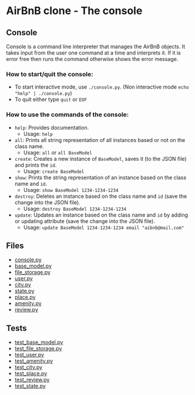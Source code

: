 # AirBnB clone - The console
## Console
Console is a command line interpreter that manages the AirBnB objects. It takes input from the user one command at a time and interprets it. If it is error free then runs the command otherwise shows the error message.
### How to start/quit the console:
* To start interactive mode, use `./console.py`. (Non interactive mode `echo "help" | ./console.py`)
* To quit either type `quit` or `EOF`
### How to use the commands of the console:
* `help`: Provides documentation.
  *  Usage: `help`
* `all`: Prints all string representation of all instances based or not on the class name.
  * Usage: `all` or `all BaseModel`
* `create`: Creates a new instance of `BaseModel`, saves it (to the JSON file) and prints the `id`.
  * Usage: `create BaseModel`
* `show`: Prints the string representation of an instance based on the class name and `id`.
  * Usage: `show BaseModel 1234-1234-1234`
* `destroy`: Deletes an instance based on the class name and `id` (save the change into the JSON file).
  * Usage: `destroy BaseModel 1234-1234-1234`
* `update`: Updates an instance based on the class name and `id` by adding or updating attribute (save the change into the JSON file).
  * Usage: `update BaseModel 1234-1234-1234 email "aibnb@mail.com"`
## Files
* [console.py](https://github.com/tizihoxha/holbertonschool-AirBnB_clone/blob/main/console.py)
* [base_model.py](https://github.com/tizihoxha/holbertonschool-AirBnB_clone/blob/main/models/base_model.py)
* [file_storage.py](https://github.com/tizihoxha/holbertonschool-AirBnB_clone/blob/main/models/engine/file_storage.py)
* [user.py](https://github.com/tizihoxha/holbertonschool-AirBnB_clone/blob/main/models/user.py)
* [city.py](https://github.com/tizihoxha/holbertonschool-AirBnB_clone/blob/main/models/city.py)
* [state.py](https://github.com/tizihoxha/holbertonschool-AirBnB_clone/blob/main/models/state.py)
* [place.py](https://github.com/tizihoxha/holbertonschool-AirBnB_clone/blob/main/models/place.py)
* [amenity.py](https://github.com/tizihoxha/holbertonschool-AirBnB_clone/blob/main/models/amenity.py)
* [review.py](https://github.com/tizihoxha/holbertonschool-AirBnB_clone/blob/main/models/review.py)

## Tests
* [test_base_model.py](https://github.com/tizihoxha/holbertonschool-AirBnB_clone/blob/main/tests/test_models/test_base_model.py)
* [test_file_storage.py](https://github.com/tizihoxha/holbertonschool-AirBnB_clone/blob/main/tests/test_models/test_engine/test_file_storage.py)
* [test_user.py](https://github.com/tizihoxha/holbertonschool-AirBnB_clone/blob/main/tests/test_models/test_user.py)
* [test_amenity.py](https://github.com/tizihoxha/holbertonschool-AirBnB_clone/blob/main/tests/test_models/test_amenity.py)
* [test_city.py](https://github.com/tizihoxha/holbertonschool-AirBnB_clone/blob/main/tests/test_models/test_city.py)
* [test_place.py](https://github.com/tizihoxha/holbertonschool-AirBnB_clone/blob/main/tests/test_models/test_place.py)
* [test_review.py](https://github.com/tizihoxha/holbertonschool-AirBnB_clone/blob/main/tests/test_models/test_review.py)
* [test_state.py](https://github.com/tizihoxha/holbertonschool-AirBnB_clone/blob/main/tests/test_models/test_state.py)
